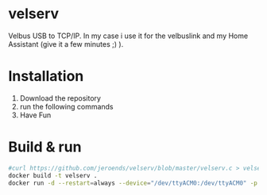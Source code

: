 # velserv
Velbus USB to TCP/IP.
In my case i use it for the velbuslink and my Home Assistant (give it a few minutes ;) ).

# Installation
1. Download the repository
2. run the following commands
3. Have Fun

# Build & run
```bash
#curl https://github.com/jeroends/velserv/blob/master/velserv.c > velserv.c # Curl only if the file is not working.
docker build -t velserv .
docker run -d --restart=always --device="/dev/ttyACM0:/dev/ttyACM0" -p 3788:3788 -t velserv
```
